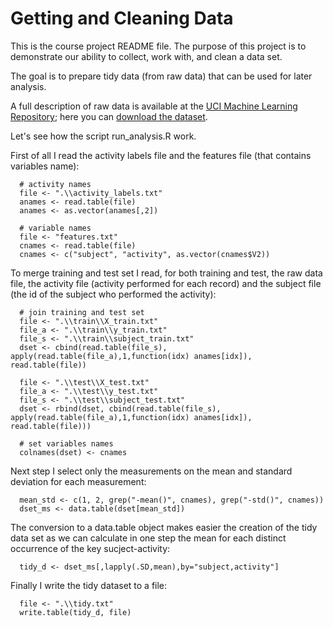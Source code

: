 Getting and Cleaning Data
===========

This is the course project README file. The purpose of this project is to demonstrate our ability to collect, work with, and clean a data set. 

The goal is to prepare tidy data (from raw data) that can be used for later analysis.

A full description of raw data is available at the [UCI Machine Learning Repository](
http://archive.ics.uci.edu/ml/datasets/Human+Activity+Recognition+Using+Smartphones); here you can [download the dataset](https://d396qusza40orc.cloudfront.net/getdata%2Fprojectfiles%2FUCI%20HAR%20Dataset.zip).

Let's see how the script run_analysis.R work.

First of all I read the activity labels file and the features file (that contains variables name):
<!-- -->
      # activity names
      file <- ".\\activity_labels.txt"
      anames <- read.table(file)
      anames <- as.vector(anames[,2])
      
      # variable names
      file <- "features.txt"
      cnames <- read.table(file)
      cnames <- c("subject", "activity", as.vector(cnames$V2))

To merge training and test set I read, for both training and test, the raw data file, the activity file (activity performed for each record) and the subject file (the id of the subject who performed the activity):
<!-- -->
      # join training and test set
      file <- ".\\train\\X_train.txt"
      file_a <- ".\\train\\y_train.txt"
      file_s <- ".\\train\\subject_train.txt"
      dset <- cbind(read.table(file_s), apply(read.table(file_a),1,function(idx) anames[idx]), read.table(file))
      
      file <- ".\\test\\X_test.txt"
      file_a <- ".\\test\\y_test.txt"
      file_s <- ".\\test\\subject_test.txt"
      dset <- rbind(dset, cbind(read.table(file_s), apply(read.table(file_a),1,function(idx) anames[idx]), read.table(file)))

      # set variables names
      colnames(dset) <- cnames

Next step I select only the measurements on the mean and standard deviation for each measurement:
<!-- -->
      mean_std <- c(1, 2, grep("-mean()", cnames), grep("-std()", cnames))
      dset_ms <- data.table(dset[mean_std])

The conversion to a data.table object makes easier the creation of the tidy data set as we can calculate in one step the mean for each distinct occurrence of the key sucject-activity:
<!-- -->
      tidy_d <- dset_ms[,lapply(.SD,mean),by="subject,activity"]

Finally I write the tidy dataset to a file:
<!-- -->
      file <- ".\\tidy.txt"
      write.table(tidy_d, file)
